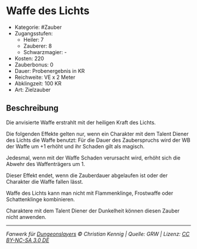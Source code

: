 # Waffe des Lichts

- Kategorie: #Zauber
- Zugangsstufen:
  - Heiler: 7
  - Zauberer: 8
  - Schwarzmagier: -
- Kosten: 220
- Zauberbonus: 0
- Dauer: Probenergebnis in KR
- Reichweite: VE x 2 Meter
- Abklingzeit: 100 KR
- Art: Zielzauber

## Beschreibung

Die anvisierte Waffe erstrahlt mit der heiligen Kraft des Lichts.

Die folgenden Effekte gelten nur, wenn ein Charakter mit dem Talent Diener des Lichts die Waffe benutzt: Für die Dauer des Zauberspruchs wird der WB der Waffe um +1 erhöht und ihr Schaden gilt als magisch.

Jedesmal, wenn mit der Waffe Schaden verursacht wird, erhöht sich die Abwehr des Waffenträgers um 1.

Dieser Effekt endet, wenn die Zauberdauer abgelaufen ist oder der Charakter die Waffe fallen lässt.

Waffe des Lichts kann man nicht mit Flammenklinge, Frostwaffe oder Schattenklinge kombinieren.

Charaktere mit dem Talent Diener der Dunkelheit können diesen Zauber nicht anwenden.

---

_Fanwerk für [Dungeonslayers](https://www.dungeonslayers.net/) © Christian Kennig | Quelle: GRW | Lizenz: [CC BY-NC-SA 3.0 DE](https://creativecommons.org/licenses/by-nc-sa/3.0/de/)_
